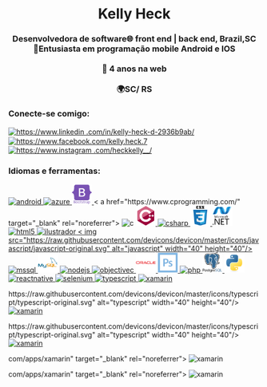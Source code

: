 <h1 align="center">Kelly Heck</h1>
<h3 align="center">Desenvolvedora de software🌐 front end | back end, Brazil,SC <br> 📱Entusiasta em programação mobile Android e IOS </br><br>
💼 4 anos na web </br><br>🌍SC/ RS </br></h3>

<h3 Atualmente estou trabalhando com Desenvolvimento de Sites [Imagem-Med](https://clinicaimagem-med.com.br)</h3>
<h3 Entusiasta e estudando desenvolvimento mobile **Xamarin, Java, Android e Ios**</h3>
<h3 Atualmente está trabalhando com Desenvolvimento de site</h3> 
<h3 Experiência em Front e Back end **LP: C,C++, C#, PYTHON, HTML,CSS, JAVASCRIPT, TYPESCRIPT, BOOTSTRAP, BANCO DE DADOS SQL (MYSQL, SQL SEVER, ORACLE), BOWER BI**</h3>
<h3 📫 Como me contatar **kellyheck1@gmail.com**</h3>
<h3 align="left">Conecte-se comigo:</h3>
<p align="left">
<a href="https://linkedin.com/in/https://www.linkedin.com/in/kelly-heck-d-2936b9ab/" target="blank"><img align="center" src ="https://raw.githubusercontent.com/rahuldkjain/github-profile-readme-generator/master/src/images/icons/Social/linked-in-alt.svg" alt="https://www.linkedin .com/in/kelly-heck-d-2936b9ab/" height="30" width="40" /></a>
<a href="https://fb.com/https://www.facebook.com/kelly.heck.7" target="blank"><img align="center" src="https://raw .githubusercontent.com/rahuldkjain/github-profile-readme-generator/master/src/images/icons/Social/facebook.svg" alt="https://www.facebook.com/kelly.heck.7" height= "30" width="40" /></a>
<a href="https://instagram.com/https://www.instagram.com/heckkelly__/" target="blank"><img align= "center" src="https://raw.githubusercontent.com/rahuldkjain/github-profile-readme-generator/master/src/images/icons/Social/instagram.svg" alt="https://www.instagram .com/heckkelly__/" height="30" width="40" /></a>
</p>
<h3 align="left">Idiomas e ferramentas:</h3>
<p align="left"> <a href="https://developer.android.com" target="_blank" rel="noreferrer"> <img src="https://raw.githubusercontent.com/devicons /devicon/master/icons/android/android-original-wordmark.svg" alt="android" width="40" height="40"/> </a> <a href="https://azure.microsoft .com/en-in/" target="_blank" rel="noreferrer"> <img src="https://www.vectorlogo.zone/logos/microsoft_azure/microsoft_azure-icon.svg" alt="azure" largura ="40" height="40"/> </a> <a href="https://getbootstrap.com" target="_blank" rel="noreferrer"> <img src="https://raw.githubusercontent.com/devicons/devicon/master/icons/bootstrap/bootstrap-plain-wordmark.svg" alt="bootstrap" width="40" height="40"/> </a> < a href="https://www.cprogramming.com/" target="_blank" rel="noreferrer"> <img src="https://raw.githubusercontent.com/devicons/devicon/master/icons/c /c-original.svg" alt="c" width="40" height="40"/> </a> <a href="https://www.w3schools.com/cpp/" target="_blank " rel="noreferrer"> <img src="https://raw.githubusercontent.com/devicons/devicon/master/icons/cplusplus/cplusplus-original.svg" alt="cplusplus" width="40" height= "40"/> </a> <a href="https://www.w3schools.com/cs/" target="_blank" rel="noreferrer"> <img src="https://raw.githubusercontent.com/ devicons/devicon/master/icons/csharp/csharp-original.svg" alt="csharp" width="40" height="40"/> </a> <a href="https://www.w3schools. com/css/" target="_blank" rel="noreferrer"> <img src="https://raw.githubusercontent.com/devicons/devicon/master/icons/css3/css3-original-wordmark.svg" alt ="css3" width="40" height="40"/> </a> <a href="https://dotnet.microsoft.com/" target="_blank" rel="noreferrer"> <img src="https://raw.githubusercontent.com/devicons/devicon/master/icons/dot-net/dot-net-original-wordmark.svg" alt="dotnet" width="40" height="40 "/> </a> <a href="https://www.w3.org/html/" target="_blank" rel="noreferrer"> <img src="https://raw.githubusercontent.com /devicons/devicon/master/icons/html5/html5-original-wordmark.svg" alt="html5" width="40" height="40"/> </a> <a href="https://www .adobe.com/in/products/illustrator.html" target="_blank" rel="noreferrer"> <img src="https://www.vectorlogo.zone/logos/adobe_illustrator/adobe_illustrator-icon.svg" alt ="ilustrador" largura="40" height="40"/> </a> <a href="https://developer.mozilla.org/en-US/docs/Web/JavaScript" target="_blank" rel="noreferrer"> < img src="https://raw.githubusercontent.com/devicons/devicon/master/icons/javascript/javascript-original.svg" alt="javascript" width="40" height="40"/> </a > <a href="https://www.microsoft.com/en-us/sql-server" target="_blank" rel="noreferrer"> <img src="https://www.svgrepo.com/ show/303229/microsoft-sql-server-logo.svg" alt="mssql" width="40" height="40"/> </a> <a href="https://www.mysql.com/ " target="_blank"rel="noreferrer"> <img src="https://raw.githubusercontent.com/devicons/devicon/master/icons/mysql/mysql-original-wordmark.svg" alt="mysql" width="40" height ="40"/> </a> <a href="https://nodejs.org" target="_blank" rel="noreferrer"> <img src="https://raw.githubusercontent.com/devicons /devicon/master/icons/nodejs/nodejs-original-wordmark.svg" alt="nodejs" width="40" height="40"/> </a> <a href="https://developer.apple .com/library/archive/documentation/Cocoa/Conceptual/ProgrammingWithObjectiveC/Introduction/Introduction.html" target="_blank" rel="noreferrer"> <img src="https://www.vectorlogo.zone/logos/apple_objectivec/apple_objectivec-icon.svg" alt="objectivec" width="40" height="40"/> </a> <a href="https://www. oracle.com/" target="_blank" rel="noreferrer"> <img src="https://raw.githubusercontent.com/devicons/devicon/master/icons/oracle/oracle-original.svg" alt=" oracle" width="40" height="40"/> </a> <a href="https://www.photoshop.com/en" target="_blank" rel="noreferrer"> <img src= "https://raw.githubusercontent.com/devicons/devicon/master/icons/photoshop/photoshop-line.svg" alt="photoshop" width="40" height="40"/> </a><a href="https://www.php.net" target="_blank" rel="noreferrer"> <img src="https://raw.githubusercontent.com/devicons/devicon/master/icons/php /php-original.svg" alt="php" width="40" height="40"/> </a> <a href="https://www.postgresql.org" target="_blank" rel= "noreferrer"> <img src="https://raw.githubusercontent.com/devicons/devicon/master/icons/postgresql/postgresql-original-wordmark.svg" alt="postgresql" width="40" height=" 40"/> </a> <a href="https://www.python.org" target="_blank" rel="noreferrer"> <img src="https://raw.githubusercontent.com/devicons/devicon/master/icons/python/python-original.svg" alt="python" width="40" height="40"/> </a> <a href="https:// reactnative.dev/" target="_blank" rel="noreferrer"> <img src="https://reactnative.dev/img/header_logo.svg" alt="reactnative" width="40" height="40" /> </a> <a href="https://www.selenium.dev" target="_blank" rel="noreferrer"> <img src="https://raw.githubusercontent.com/detain/svg -logos/780f25886640cef088af994181646db2f6b1a3f8/svg/selenium-logo.svg" alt="selenium" width="40" height="40"/> </a> <a href="https://www.typescriptlang.org/" target="_blank" rel="noreferrer"> <img src="https://raw.githubusercontent.com/devicons/devicon/master/icons/typescript /typescript-original.svg" alt="typescript" width="40" height="40"/> </a> <a href="https://dotnet.microsoft.com/apps/xamarin" target=" _blank" rel="noreferrer"> <img src="https://raw.githubusercontent.com/detain/svg-logos/780f25886640cef088af994181646db2f6b1a3f8/svg/xamarin.svg" alt="xamarin" width="40" height=" 40"/> </a> </p>https://raw.githubusercontent.com/devicons/devicon/master/icons/typescript/typescript-original.svg" alt="typescript" width="40" height="40"/> </a> <a href ="https://dotnet.microsoft.com/apps/xamarin" target="_blank" rel="noreferrer"> <img src="https://raw.githubusercontent.com/detain/svg-logos/780f25886640cef088af994181646db2f6b1a3f8/ svg/xamarin.svg" alt="xamarin" largura="40" altura="40"/> </a> </p>https://raw.githubusercontent.com/devicons/devicon/master/icons/typescript/typescript-original.svg" alt="typescript" width="40" height="40"/> </a> <a href ="https://dotnet.microsoft.com/apps/xamarin" target="_blank" rel="noreferrer"> <img src="https://raw.githubusercontent.com/detain/svg-logos/780f25886640cef088af994181646db2f6b1a3f8/ svg/xamarin.svg" alt="xamarin" largura="40" altura="40"/> </a> </p>com/apps/xamarin" target="_blank" rel="noreferrer"> <img src="https://raw.githubusercontent.com/detain/svg-logos/780f25886640cef088af994181646db2f6b1a3f8/svg/xamarin.svg" alt="xamarin " largura="40" altura="40"/> </a> </p>com/apps/xamarin" target="_blank" rel="noreferrer"> <img src="https://raw.githubusercontent.com/detain/svg-logos/780f25886640cef088af994181646db2f6b1a3f8/svg/xamarin.svg" alt="xamarin " largura="40" altura="40"/> </a> </p>

